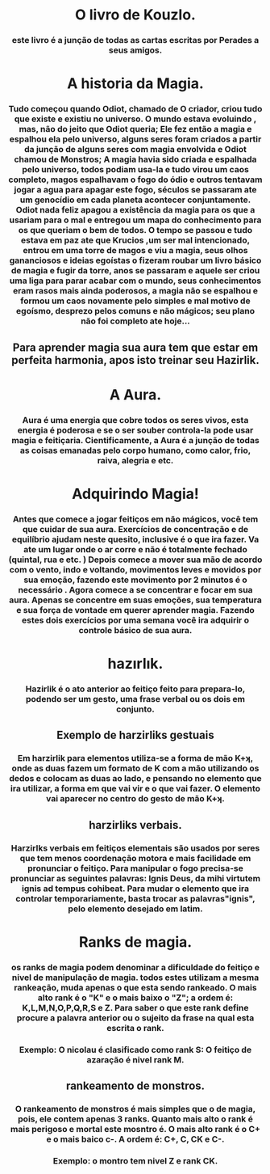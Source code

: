 <center>
   <h1>O livro de Kouzlo.</h1>
     <h3>este livro é a junção de todas as cartas escritas por Perades a seus amigos.</h3>
  <h1>A historia da Magia.</h1>
      <h3>Tudo começou quando Odiot, chamado de O criador, criou tudo que existe e existiu no universo. O mundo estava evoluindo , mas, não do jeito que Odiot queria; Ele fez então a magia e espalhou ela pelo universo, alguns seres foram criados a partir da junção de alguns seres com magia envolvida e Odiot chamou de Monstros; A magia havia sido criada e espalhada pelo universo, todos podiam usa-la e tudo virou um caos completo, magos espalhavam o fogo do ódio e outros tentavam jogar a agua para apagar este fogo, séculos se passaram ate um genocídio em cada planeta acontecer conjuntamente. Odiot nada feliz apagou a existência da magia para os que a usariam para o mal e entregou um mapa do conhecimento para os que queriam o bem de todos. O tempo se passou e tudo estava em paz ate que Krucios ,um ser mal intencionado, entrou em uma torre de magos e viu a magia, seus olhos gananciosos e ideias egoístas o fizeram roubar um livro básico de magia e fugir da torre, anos se passaram e aquele ser criou uma liga para parar acabar com o mundo, seus conhecimentos eram rasos mais ainda poderosos, a magia não se espalhou e formou um caos novamente pelo simples e mal motivo de egoísmo, desprezo pelos comuns e não mágicos; seu plano não foi completo ate hoje...</h3>
  <h2>Para aprender magia sua aura tem que estar em perfeita harmonia, apos isto treinar seu Hazirlik.</h2>
  <h1>A Aura.</h1>
      <h3>Aura é uma energia que cobre todos os seres vivos, esta energia é poderosa e se o ser souber controla-la pode usar magia e feitiçaria. Cientificamente, a Aura é a junção de todas as coisas emanadas pelo corpo humano, como calor, frio, raiva, alegria e etc.</h3>
  <h1>Adquirindo Magia!</h1>
     <h3>Antes que comece a jogar feitiços em não mágicos, você tem que cuidar de sua aura. Exercícios de concentração e de equilíbrio ajudam neste quesito, inclusive é o que ira fazer. Va ate um lugar onde o ar corre e não é totalmente fechado (quintal, rua e etc. ) Depois comece a mover sua mão de acordo com o vento, indo e voltando, movimentos leves e movidos por sua emoção, fazendo este movimento por 2 minutos é o necessário . Agora comece a se concentrar e focar em sua aura. Apenas se concentre em suas emoções, sua temperatura e sua força de vontade em querer aprender magia. Fazendo estes dois exercícios por uma semana você ira adquirir o controle básico de sua aura.</h3>
 <h1>hazırlık.</h1>
     <h3>Hazirlik é o ato anterior ao feitiço feito para prepara-lo, podendo ser um gesto, uma frase verbal ou os dois em conjunto.</h3> 
  <h2>Exemplo de harzirliks gestuais</h2>
     <h3>Em harzirlik para elementos utiliza-se a forma de mão K+ʞ, onde as duas fazem um formato de K com a mão utilizando os dedos e colocam as duas ao lado, e pensando no elemento que ira utilizar, a forma em que vai vir e o que vai fazer. O elemento  vai aparecer no centro do gesto de mão K+ʞ.</h3>
  <h2>harzirliks verbais.</h2>
     <h3>Harzirlks verbais em feitiços elementais são usados por seres que tem menos coordenação motora e mais facilidade em pronunciar o feitiço. Para manipular o fogo precisa-se pronunciar as seguintes palavras: Ignis Deus, da mihi virtutem ignis ad tempus cohibeat. Para mudar o elemento que ira controlar temporariamente, basta trocar as palavras"ignis", pelo elemento desejado em latim.</h3>
 <h1>Ranks de magia.</h1>
     <h3>os ranks de magia podem denominar a dificuldade do feitiço e nivel de manipulação de magia. todos estes utilizam a mesma rankeação, muda apenas o que esta sendo rankeado. O mais alto rank é o "K" e o mais baixo o "Z"; a ordem é: K,L,M,N,O,P,Q,R,S e Z. Para saber o que este rank define procure a palavra anterior ou o sujeito da frase na qual esta escrita o rank.</h3> 
     <h3>Exemplo: O nicolau é clasificado como rank S: O feitiço de azaração é nivel rank M.</h3>
  <h2>rankeamento de monstros.</h3>
     <h3>O rankeamento de monstros é mais simples que o de magia, pois, ele contem apenas 3 ranks. Quanto mais alto o rank é mais perigoso e mortal este mosntro é. O mais alto rank é o C+ e o mais baico c-. A ordem é: C+, C, CK e C-.</h3>
 <h3>Exemplo: o montro tem nivel Z e rank CK.</h3>

